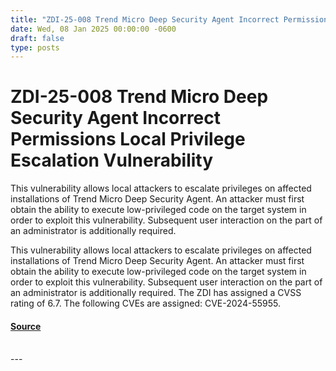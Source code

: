 ```yaml
---
title: "ZDI-25-008 Trend Micro Deep Security Agent Incorrect Permissions Local Privilege Escalation Vulnerability"
date: Wed, 08 Jan 2025 00:00:00 -0600
draft: false
type: posts
---
```

# ZDI-25-008 Trend Micro Deep Security Agent Incorrect Permissions Local Privilege Escalation Vulnerability





This vulnerability allows local attackers to escalate privileges on affected installations of Trend Micro Deep Security Agent. An attacker must first obtain the ability to execute low-privileged code on the target system in order to exploit this vulnerability. Subsequent user interaction on the part of an administrator is additionally required.

This vulnerability allows local attackers to escalate privileges on affected installations of Trend Micro Deep Security Agent. An attacker must first obtain the ability to execute low-privileged code on the target system in order to exploit this vulnerability. Subsequent user interaction on the part of an administrator is additionally required. The ZDI has assigned a CVSS rating of 6.7. The following CVEs are assigned: CVE-2024-55955.

#### [Source](http://www.zerodayinitiative.com/advisories/ZDI-25-008/)

<br/>
---
